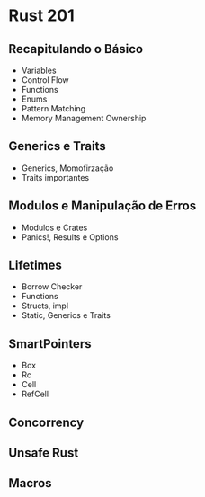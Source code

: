 # Rust 201

## Recapitulando o Básico

- Variables
- Control Flow
- Functions
- Enums
- Pattern Matching
- Memory Management Ownership

## Generics e Traits

- Generics, Momofirzação
- Traits importantes

## Modulos e Manipulação de Erros

- Modulos e Crates
- Panics!, Results e Options

## Lifetimes

- Borrow Checker
- Functions
- Structs, impl
- Static, Generics e Traits

## SmartPointers

- Box
- Rc
- Cell
- RefCell

## Concorrency

## Unsafe Rust

## Macros
